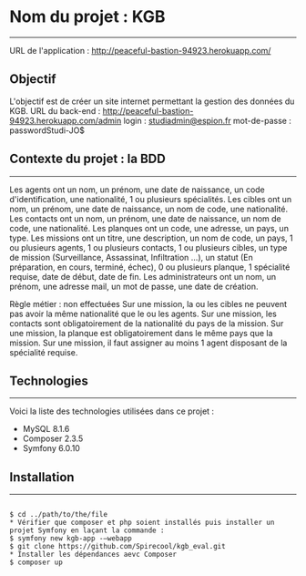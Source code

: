 # Nom du projet : KGB
***
URL de l'application :
http://peaceful-bastion-94923.herokuapp.com/

## Objectif
L'objectif est de créer un site internet permettant la gestion des données du KGB.
URL du back-end : 
http://peaceful-bastion-94923.herokuapp.com/admin
login : studiadmin@espion.fr
mot-de-passe : passwordStudi-JO$

## Contexte du projet : la BDD
*** 
Les agents ont un nom, un prénom, une date de naissance, un code d'identification, une nationalité, 1 ou plusieurs spécialités.
Les cibles ont un nom, un prénom, une date de naissance, un nom de code, une nationalité.
Les contacts ont un nom, un prénom, une date de naissance, un nom de code, une nationalité.
Les planques ont un code, une adresse, un pays, un type.
Les missions ont un titre, une description, un nom de code, un pays, 1 ou plusieurs agents, 1 ou plusieurs contacts, 1 ou plusieurs cibles, un type de mission (Surveillance, Assassinat, Infiltration ...), un statut (En préparation, en cours, terminé, échec), 0 ou plusieurs planque, 1 spécialité requise, date de début, date de fin.
Les administrateurs ont un nom, un prénom, une adresse mail, un mot de passe, une date de création. 

Règle métier : non effectuées
Sur une mission, la ou les cibles ne peuvent pas avoir la même nationalité que le ou les agents.
Sur une mission, les contacts sont obligatoirement de la nationalité du pays de la mission.
Sur une mission, la planque est obligatoirement dans le même pays que la mission.
Sur une mission, il faut assigner au moins 1 agent disposant de la spécialité requise.

## Technologies
***
Voici la liste des technologies utilisées dans ce projet :
* MySQL 8.1.6
* Composer 2.3.5
* Symfony 6.0.10

## Installation
***

```

$ cd ../path/to/the/file
* Vérifier que composer et php soient installés puis installer un projet Symfony en laçant la commande : 
$ symfony new kgb-app -–webapp  
$ git clone https://github.com/Spirecool/kgb_eval.git
* Installer les dépendances aevc Composer
$ composer up

```

